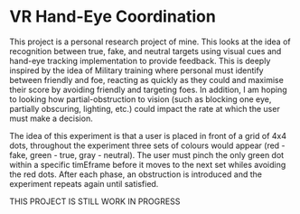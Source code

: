 # VR Hand-Eye Coordination
This project is a personal research project of mine. This looks at the idea of recognition between true, fake, and neutral targets using visual cues and hand-eye tracking implementation to provide feedback. This is deeply inspired by the idea of Military training where personal must identify between friendly and foe, reacting as quickly as they could and maximise their score by avoiding friendly and targeting foes. In addition, I am hoping to looking how partial-obstruction to vision (such as blocking one eye, partially obscuring, lighting, etc.) could impact the rate at which the user must make a decision.

The idea of this experiment is that a user is placed in front of a grid of 4x4 dots, throughout the experiment three sets of colours would appear (red - fake, green - true, gray - neutral). The user must pinch the only green dot within a specific timEframe before it moves to the next set whiles avoiding the red dots. After each phase, an obstruction is introduced and the experiment repeats again until satisfied.

THIS PROJECT IS STILL WORK IN PROGRESS
 
